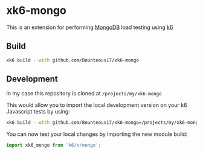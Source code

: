 # xk6-mongo

This is an extension for performing <a href="https://www.mongodb.com/">MongoDB</a> load testing using <a href="https://k6.io/">k6</a>

## Build

```bash
xk6 build --with github.com/Bounteous17/xk6-mongo
```

## Development

In my case this repository is cloned at `/projects/my/xk6-mongo`

This would allow you to import the local development version on your k6 Javascript tests by using:

```bash
xk6 build --with github.com/Bounteous17/xk6-mongo=/projects/my/xk6-mongo
```

You can now test your local changes by importing the new module build:
```js
import xk6_mongo from 'k6/x/mongo';
```